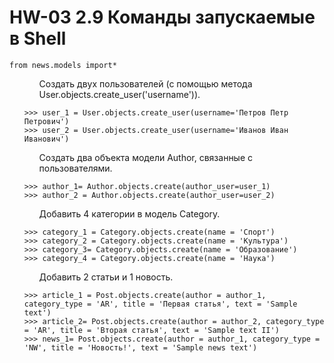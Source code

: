 # HW-03 2.9 Команды запускаемые в Shell

```
from news.models import*
```
<ul>
<ol>Создать двух пользователей (с помощью метода User.objects.create_user('username')).</ol>
  
```
>>> user_1 = User.objects.create_user(username='Петров Петр Петрович')
>>> user_2 = User.objects.create_user(username='Иванов Иван Иванович') 
```

<ol>Создать два объекта модели Author, связанные с пользователями.</ol>

```
>>> author_1= Author.objects.create(author_user=user_1)                 
>>> author_2 = Author.objects.create(author_user=user_2)
```

<ol>Добавить 4 категории в модель Category.</ol>

```
>>> category_1 = Category.objects.create(name = 'Спорт')     
>>> category_2 = Category.objects.create(name = 'Культура') 
>>> category_3= Category.objects.create(name = 'Образование') 
>>> category_4 = Category.objects.create(name = 'Наука') 
```

<ol>Добавить 2 статьи и 1 новость.</ol>

```
>>> article_1 = Post.objects.create(author = author_1, category_type = 'AR', title = 'Первая статья', text = 'Sample text')      
>>> article_2= Post.objects.create(author = author_2, category_type = 'AR', title = 'Вторая статья', text = 'Sample text II')   
>>> news_1= Post.objects.create(author = author_1, category_type = 'NW', title = 'Новость!', text = 'Sample news text')
```
</ul>
